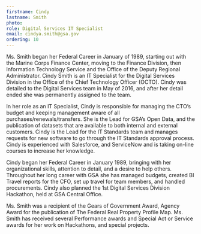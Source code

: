 ```yaml
---
firstname: Cindy
lastname: Smith
photo: 
role: Digital Services IT Specialist
email: cindya.smith@gsa.gov
ordering: 10
---
```


Ms. Smith began her Federal Career in January of 1989, starting out with the Marine Corps Finance Center, moving to the Finance Division, then Information Technology Service and the Office of the Deputy Regional Administrator.  Cindy Smith is an IT Specialist for the Digital Services Division in the Office of the Chief Technology Officer (OCTO).  Cindy was detailed to the Digital Services team in May of 2016, and after her detail ended she was permanently assigned to the team.

In her role as an IT Specialist, Cindy is responsible for managing the CTO’s budget and keeping management aware of all purchases/renewals/transfers.  She is the Lead for GSA’s Open Data, and the publication of datasets that are available to both internal and external customers.  Cindy is the Lead for the IT Standards team and manages requests for new software to go through the IT Standards approval process.  Cindy is experienced with Salesforce, and ServiceNow and is taking on-line courses to increase her knowledge.

Cindy began her Federal Career in January 1989, bringing with her organizational skills, attention to detail, and a desire to help others.  Throughout her long career with GSA she has managed budgets, created BI Travel reports for the CFO,  set up travel for team members, and handled procurements.  Cindy also planned the 1st Digital Services Division Hackathon, held at GSA Central Office. 

Ms. Smith was a recipient of the Gears of Government Award, Agency Award for the publication of The Federal Real Property Profile Map.  Ms. Smith has received several Performance awards and Special Act or Service awards for her work on Hackathons, and special projects.
